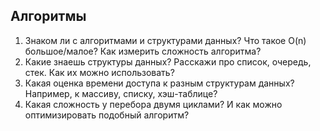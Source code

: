 ## Алгоритмы

1. Знаком ли с алгоритмами и структурами данных? Что такое O(n) большое/малое? Как измерить сложность алгоритма?
1. Какие знаешь структуры данных? Расскажи про список, очередь, стек. Как их можно использовать?
1. Какая оценка времени доступа к разным структурам данных? Например, к массиву, списку, хэш-таблице?
1. Какая сложность у перебора двумя циклами? И как можно оптимизировать подобный алгоритм?
